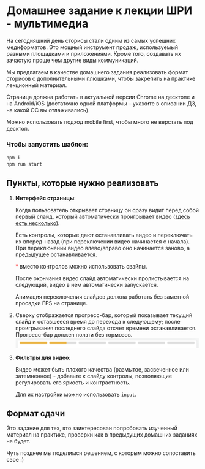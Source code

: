 # Домашнее задание к лекции ШРИ - мультимедиа

На сегодняшний день сторисы стали одним из самых успешних медиформатов.
Это мощный инструмент продаж, используемый разными площадками и приложениями.
Кроме того, создавать их зачастую проще чем другие виды коммуникаций.

Мы предлагаем в качестве домашнего задания реализовать формат сторисов с дополнительными плюшками,
чтобы закрепить на практике лекционный материал.

Страница должна работать в актуальной версии Chrome на десктопе и
на Android/iOS (достаточно одной платформы – укажите в описании ДЗ, на какой ОС вы отлаживались).

Можно использовать подход mobile first, чтобы много не верстать под десктоп.

### Чтобы запустить шаблон:
```bash
npm i
npm run start
```

## Пункты, которые нужно реализовать

1. **Интерфейс страницы**:

   Когда пользователь открывает страницу он сразу видит перед собой первый слайд,
   который автоматически проигрывает видео ([здесь есть несколько](videos/)).

   Есть контролы, которые дают останавливать видео и переключать их вперед-назад (при переключении видео начинается с начала).
   При переключении видео влево/вправо оно начинается заново, а предыдущее останавливается.

   <span style="color:red">*</span> вместо контролов можно использовать свайпы.

   После окончания видео слайд автоматически пролистывается на следующий, видео в нем автоматически запускается.

   Анимация переключения слайдов должна работать без заметной просадки FPS на странице.

2. Сверху отображается прогресс-бар, который показывает текущий слайд и оставшееся время до перехода к следующему;
   после проигрывания последнего слайда отсчет времени останавливается. Прогресс-бар должен ползти без тормозов.
   ![](./attaches/progress-bar.png)

3. **Фильтры для видео**:

   Видео может быть плохого качества (размытое, засвеченное или затемненное) - добавьте к слайду контролы,
   позволяющие регулировать его яркость и контрастность.

   Для их настройки можно использовать `input`.

## Формат сдачи

Это задание для тех, кто заинтересован попробовать изученный материал на практике, проверки как в предыдущих домашних заданиях не будет.

Чуть позднее мы поделимся решением, с которым можно сопоставить свое :)
